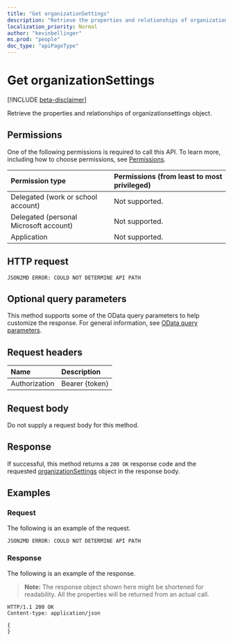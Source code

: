 ```yaml
---
title: "Get organizationSettings"
description: "Retrieve the properties and relationships of organizationsettings object."
localization_priority: Normal
author: "kevinbellinger"
ms.prod: "people"
doc_type: "apiPageType"
---
```


# Get organizationSettings

[!INCLUDE [beta-disclaimer](../../includes/beta-disclaimer.md)]

Retrieve the properties and relationships of organizationsettings object.

## Permissions

One of the following permissions is required to call this API. To learn more, including how to choose permissions, see [Permissions](/graph/permissions-reference).

| Permission type                        | Permissions (from least to most privileged) |
|:---------------------------------------|:--------------------------------------------|
| Delegated (work or school account)     | Not supported. |
| Delegated (personal Microsoft account) | Not supported. |
| Application                            | Not supported. |

## HTTP request

<!-- { "blockType": "ignored" } -->

```http
JSON2MD ERROR: COULD NOT DETERMINE API PATH
```

## Optional query parameters

This method supports some of the OData query parameters to help customize the response. For general information, see [OData query parameters](/graph/query-parameters).

## Request headers

| Name      |Description|
|:----------|:----------|
| Authorization | Bearer {token} |

## Request body

Do not supply a request body for this method.

## Response

If successful, this method returns a `200 OK` response code and the requested [organizationSettings](../resources/organizationsettings.md) object in the response body.

## Examples

### Request

The following is an example of the request.
<!-- {
  "blockType": "request",
  "name": "get_organizationsettings"
}-->

```http
JSON2MD ERROR: COULD NOT DETERMINE API PATH
```

### Response

The following is an example of the response.

> **Note:** The response object shown here might be shortened for readability. All the properties will be returned from an actual call.

<!-- {
  "blockType": "response",
  "truncated": true,
  "@odata.type": "microsoft.graph.organizationSettings"
} -->

```http
HTTP/1.1 200 OK
Content-type: application/json

{
}
```

<!-- uuid: 16cd6b66-4b1a-43a1-adaf-3a886856ed98
2019-02-04 14:57:30 UTC -->
<!-- {
  "type": "#page.annotation",
  "description": "Get organizationSettings",
  "keywords": "",
  "section": "documentation",
  "tocPath": ""
}-->